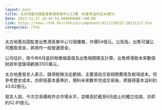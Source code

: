 ```yaml
---
layout: post
title: 太古地產向證監會售港島東中心12層　料基本溢利近44億元
date: 2023-11-17 18:44:53.000000000 +08:00
link: https://news.rthk.hk/rthk/ch/component/k2/1728312-20231117.htm
categories: rthk
---
```


太古地產向證監會出售港島東中心12個樓層，作價54億元。公告指，出售可讓公司獲取資金，將用作一般營運資金。

公司估計，按今年6月底的物業帳面值及出售相關開支計算，出售將導致未來數個財政年度錄得虧損3100萬元。

太古地產發言人表示，錄得輕微法定虧損，主要源自交易相關費用及稅項成本。但參考歷史成本，亦即按基本基準計，預料未來數年完成交易後，將錄得基本溢利約43.62億元。

發言人說，今次交易價格符合市場水平，並略高於截至6月底止的獨立估值，亦即約52.81億元。
